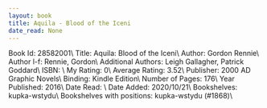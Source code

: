 ```yaml
---
layout: book
title: Aquila - Blood of the Iceni
date_read: None
---
```


Book Id: 28582001\ 
Title: Aquila: Blood of the Iceni\ 
Author: Gordon Rennie\ 
Author l-f: Rennie, Gordon\ 
Additional Authors: Leigh  Gallagher, Patrick Goddard\ 
ISBN: \ 
My Rating: 0\ 
Average Rating: 3.52\ 
Publisher: 2000 AD Graphic Novels\ 
Binding: Kindle Edition\ 
Number of Pages: 176\ 
Year Published: 2016\ 
Date Read: \ 
Date Added: 2020/10/21\ 
Bookshelves: kupka-wstydu\ 
Bookshelves with positions: kupka-wstydu (#1868)\ 

